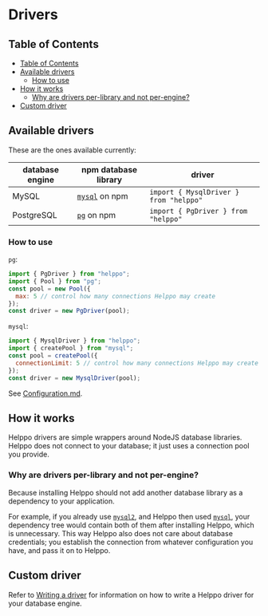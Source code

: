 # Drivers

## Table of Contents

<!-- hohhoijaa -->

- [Table of Contents](#table-of-contents)
- [Available drivers](#available-drivers)
  - [How to use](#how-to-use)
- [How it works](#how-it-works)
  - [Why are drivers per-library and not per-engine?](#why-are-drivers-per-library-and-not-per-engine)
- [Custom driver](#custom-driver)

<!-- /hohhoijaa -->

## Available drivers

These are the ones available currently:

| database engine | npm database library                                  | driver                                 |
| --------------- | ----------------------------------------------------- | -------------------------------------- |
| MySQL           | [`mysql`](https://www.npmjs.com/package/mysql) on npm | `import { MysqlDriver } from "helppo"` |
| PostgreSQL      | [`pg`](https://www.npmjs.com/package/pg) on npm       | `import { PgDriver } from "helppo"`    |

### How to use

`pg`:

```js
import { PgDriver } from "helppo";
import { Pool } from "pg";
const pool = new Pool({
  max: 5 // control how many connections Helppo may create
});
const driver = new PgDriver(pool);
```

`mysql`:

```js
import { MysqlDriver } from "helppo";
import { createPool } from "mysql";
const pool = createPool({
  connectionLimit: 5 // control how many connections Helppo may create
});
const driver = new MysqlDriver(pool);
```

See [Configuration.md](./Configuration.md#driver).

## How it works

Helppo drivers are simple wrappers around NodeJS database libraries. Helppo does not connect to your database; it just uses a connection pool you provide.

### Why are drivers per-library and not per-engine?

Because installing Helppo should not add another database library as a dependency to your application.

For example, if you already use [`mysql2`](https://www.npmjs.com/package/mysql2), and Helppo then used [`mysql`](https://www.npmjs.com/package/mysql), your dependency tree would contain both of them after installing Helppo, which is unnecessary. This way Helppo also does not care about database credentials; you establish the connection from whatever configuration you have, and pass it on to Helppo.

## Custom driver

Refer to [Writing a driver](Writing-a-driver.md) for information on how to write a Helppo driver for your database engine.
